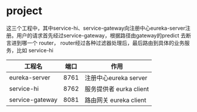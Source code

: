 # project
这三个工程中，其中service-hi、service-gateway向注册中心eureka-server注册。用户的请求首先经过service-gateway，根据路径由gateway的predict 去断言进到哪一个 router， router经过各种过滤器处理后，最后路由到具体的业务服务，比如 service-hi


| 工程名 | 端口 | 作用 |
| --- | ---| --- |
|eureka-server|8761|注册中心eureka server|
|service-hi|8762|服务提供者 eurka client|
|service-gateway|8081|路由网关 eureka client|
